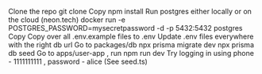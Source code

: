 Clone the repo 
git clone 
Copy
npm install
Run postgres either locally or on the cloud (neon.tech) 
docker run  -e POSTGRES_PASSWORD=mysecretpassword -d -p 5432:5432 postgres
Copy
Copy over all .env.example files to .env
Update .env files everywhere with the right db url
Go to packages/db
npx prisma migrate dev
npx prisma db seed 
Go to apps/user-app , run npm run dev
Try logging in using phone - 1111111111 , password - alice (See seed.ts)
 
